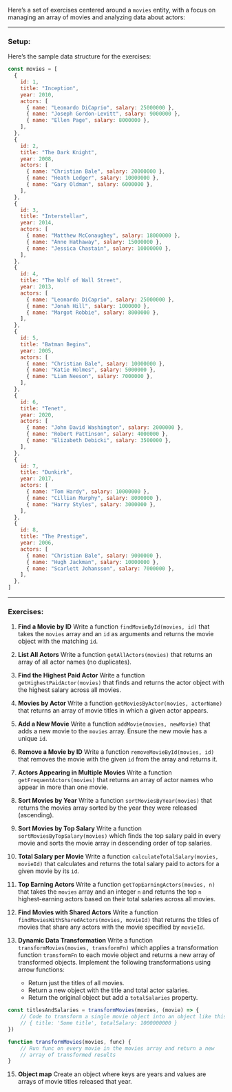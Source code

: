 Here’s a set of exercises centered around a `movies` entity, with a focus on managing an array of movies and analyzing data about actors:

---

### Setup:

Here’s the sample data structure for the exercises:

```javascript
const movies = [
  {
    id: 1,
    title: "Inception",
    year: 2010,
    actors: [
      { name: "Leonardo DiCaprio", salary: 25000000 },
      { name: "Joseph Gordon-Levitt", salary: 9000000 },
      { name: "Ellen Page", salary: 8000000 },
    ],
  },
  {
    id: 2,
    title: "The Dark Knight",
    year: 2008,
    actors: [
      { name: "Christian Bale", salary: 20000000 },
      { name: "Heath Ledger", salary: 10000000 },
      { name: "Gary Oldman", salary: 6000000 },
    ],
  },
  {
    id: 3,
    title: "Interstellar",
    year: 2014,
    actors: [
      { name: "Matthew McConaughey", salary: 18000000 },
      { name: "Anne Hathaway", salary: 15000000 },
      { name: "Jessica Chastain", salary: 10000000 },
    ],
  },
  {
    id: 4,
    title: "The Wolf of Wall Street",
    year: 2013,
    actors: [
      { name: "Leonardo DiCaprio", salary: 25000000 },
      { name: "Jonah Hill", salary: 1000000 },
      { name: "Margot Robbie", salary: 8000000 },
    ],
  },
  {
    id: 5,
    title: "Batman Begins",
    year: 2005,
    actors: [
      { name: "Christian Bale", salary: 10000000 },
      { name: "Katie Holmes", salary: 5000000 },
      { name: "Liam Neeson", salary: 7000000 },
    ],
  },
  {
    id: 6,
    title: "Tenet",
    year: 2020,
    actors: [
      { name: "John David Washington", salary: 2000000 },
      { name: "Robert Pattinson", salary: 4000000 },
      { name: "Elizabeth Debicki", salary: 3500000 },
    ],
  },
  {
    id: 7,
    title: "Dunkirk",
    year: 2017,
    actors: [
      { name: "Tom Hardy", salary: 10000000 },
      { name: "Cillian Murphy", salary: 8000000 },
      { name: "Harry Styles", salary: 3000000 },
    ],
  },
  {
    id: 8,
    title: "The Prestige",
    year: 2006,
    actors: [
      { name: "Christian Bale", salary: 9000000 },
      { name: "Hugh Jackman", salary: 10000000 },
      { name: "Scarlett Johansson", salary: 7000000 },
    ],
  },
]
```

---

### Exercises:

1. **Find a Movie by ID** Write a function `findMovieById(movies, id)` that takes the `movies` array and an `id` as arguments and returns the movie object with the matching `id`.
    
2. **List All Actors** Write a function `getAllActors(movies)` that returns an array of all actor names (no duplicates).
    
3. **Find the Highest Paid Actor** Write a function `getHighestPaidActor(movies)` that finds and returns the actor object with the highest salary across all movies.
    
4. **Movies by Actor** Write a function `getMoviesByActor(movies, actorName)` that returns an array of movie titles in which a given actor appears.
    
5. **Add a New Movie** Write a function `addMovie(movies, newMovie)` that adds a new movie to the `movies` array. Ensure the new movie has a unique `id`.
    
6. **Remove a Movie by ID** Write a function `removeMovieById(movies, id)` that removes the movie with the given `id` from the array and returns it.
    
7. **Actors Appearing in Multiple Movies** Write a function `getFrequentActors(movies)` that returns an array of actor names who appear in more than one movie.
    
8. **Sort Movies by Year** Write a function `sortMoviesByYear(movies)` that returns the movies array sorted by the year they were released (ascending).
   
9. **Sort Movies by Top Salary** Write a function `sortMoviesByTopSalary(movies)` which finds the top salary paid in every movie and sorts the movie array in descending order of top salaries. 
    
10. **Total Salary per Movie** Write a function `calculateTotalSalary(movies, movieId)` that calculates and returns the total salary paid to actors for a given movie by its `id`.
11. **Top Earning Actors** Write a function `getTopEarningActors(movies, n)` that takes the `movies` array and an integer `n` and returns the top `n` highest-earning actors based on their total salaries across all movies.
    
12. **Find Movies with Shared Actors** Write a function `findMoviesWithSharedActors(movies, movieId)` that returns the titles of movies that share any actors with the movie specified by `movieId`.
    
13. **Dynamic Data Transformation**
    Write a function `transformMovies(movies, transformFn)` which applies a transformation function `transformFn` to each movie object and returns a new array of transformed objects. Implement the following transformations using arrow functions:
    
	- Return just the titles of all movies.
	- Return a new object with the title and total actor salaries.
	- Return the original object but add a `totalSalaries` property.

```javascript
const titlesAndSalaries = transformMovies(movies, (movie) => {
	// Code to transform a single movie object into an object like this:
	// { title: 'Some title', totalSalary: 1000000000 }
})

function transformMovies(movies, func) {
	// Run func on every movie in the movies array and return a new
	// array of transformed results
}
```
15. **Object map** 
    Create an object where keys are years and values are arrays of movie titles released that year.